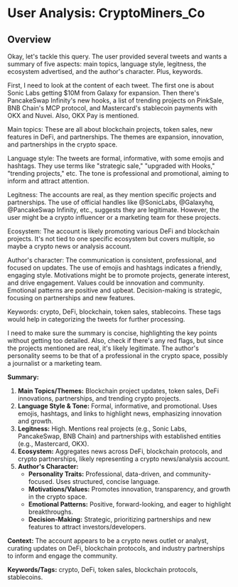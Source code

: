 # User Analysis: CryptoMiners_Co

## Overview

<think>
Okay, let's tackle this query. The user provided several tweets and wants a summary of five aspects: main topics, language style, legitness, the ecosystem advertised, and the author's character. Plus, keywords.

First, I need to look at the content of each tweet. The first one is about Sonic Labs getting $10M from Galaxy for expansion. Then there's PancakeSwap Infinity's new hooks, a list of trending projects on PinkSale, BNB Chain's MCP protocol, and Mastercard's stablecoin payments with OKX and Nuvei. Also, OKX Pay is mentioned.

Main topics: These are all about blockchain projects, token sales, new features in DeFi, and partnerships. The themes are expansion, innovation, and partnerships in the crypto space.

Language style: The tweets are formal, informative, with some emojis and hashtags. They use terms like "strategic sale," "upgraded with Hooks," "trending projects," etc. The tone is professional and promotional, aiming to inform and attract attention.

Legitness: The accounts are real, as they mention specific projects and partnerships. The use of official handles like @SonicLabs, @Galaxyhq, @PancakeSwap Infinity, etc., suggests they are legitimate. However, the user might be a crypto influencer or a marketing team for these projects.

Ecosystem: The account is likely promoting various DeFi and blockchain projects. It's not tied to one specific ecosystem but covers multiple, so maybe a crypto news or analysis account.

Author's character: The communication is consistent, professional, and focused on updates. The use of emojis and hashtags indicates a friendly, engaging style. Motivations might be to promote projects, generate interest, and drive engagement. Values could be innovation and community. Emotional patterns are positive and upbeat. Decision-making is strategic, focusing on partnerships and new features.

Keywords: crypto, DeFi, blockchain, token sales, stablecoins. These tags would help in categorizing the tweets for further processing.

I need to make sure the summary is concise, highlighting the key points without getting too detailed. Also, check if there's any red flags, but since the projects mentioned are real, it's likely legitimate. The author's personality seems to be that of a professional in the crypto space, possibly a journalist or a marketing team.
</think>

**Summary:**  
1. **Main Topics/Themes:** Blockchain project updates, token sales, DeFi innovations, partnerships, and trending crypto projects.  
2. **Language Style & Tone:** Formal, informative, and promotional. Uses emojis, hashtags, and links to highlight news, emphasizing innovation and growth.  
3. **Legitness:** High. Mentions real projects (e.g., Sonic Labs, PancakeSwap, BNB Chain) and partnerships with established entities (e.g., Mastercard, OKX).  
4. **Ecosystem:** Aggregates news across DeFi, blockchain protocols, and crypto partnerships, likely representing a crypto news/analysis account.  
5. **Author's Character:**  
   - **Personality Traits:** Professional, data-driven, and community-focused. Uses structured, concise language.  
   - **Motivations/Values:** Promotes innovation, transparency, and growth in the crypto space.  
   - **Emotional Patterns:** Positive, forward-looking, and eager to highlight breakthroughs.  
   - **Decision-Making:** Strategic, prioritizing partnerships and new features to attract investors/developers.  

**Context:** The account appears to be a crypto news outlet or analyst, curating updates on DeFi, blockchain protocols, and industry partnerships to inform and engage the community.  

**Keywords/Tags:** crypto, DeFi, token sales, blockchain protocols, stablecoins.